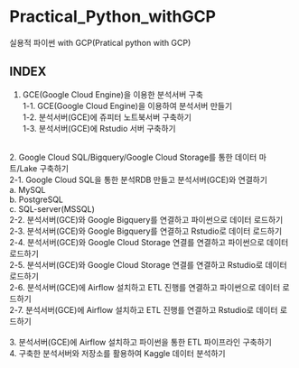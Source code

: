 # Practical_Python_withGCP
실용적 파이썬 with GCP(Pratical python with GCP) 
<br>
## INDEX
1. GCE(Google Cloud Engine)을 이용한 분석서버 구축<br>
1-1. GCE(Google Cloud Engine)을 이용하여 분석서버 만들기<br>
1-2. 분석서버(GCE)에 쥬피터 노트북서버 구축하기<br>
1-3. 분석서버(GCE)에 Rstudio 서버 구축하기<br>
<br>
2. Google Cloud SQL/Bigquery/Google Cloud Storage를 통한 데이터 마트/Lake 구축하기<br>
2-1. Google Cloud SQL을 통한 분석RDB 만들고 분석서버(GCE)와 연결하기<br>
  a. MySQL<br>
  b. PostgreSQL<br>
  c. SQL-server(MSSQL)<br>
2-2. 분석서버(GCE)와 Google Bigquery를 연결하고 파이썬으로 데이터 로드하기<br>
2-3. 분석서버(GCE)와 Google Bigquery를 연결하고 Rstudio로 데이터 로드하기<br>
2-4. 분석서버(GCE)와 Google Cloud Storage 연결를 연결하고 파이썬으로 데이터 로드하기<br>
2-5. 분석서버(GCE)와 Google Cloud Storage 연결를 연결하고 Rstudio로 데이터 로드하기<br>
2-6. 분석서버(GCE)에 Airflow 설치하고 ETL 진행를 연결하고 파이썬으로 데이터 로드하기<br>
2-7. 분석서버(GCE)에 Airflow 설치하고 ETL 진행를 연결하고 Rstudio로 데이터 로드하기<br>
<br>
3. 분석서버(GCE)에 Airflow 설치하고 파이썬을 통한 ETL 파이프라인 구축하기<br>
4. 구축한 분석서버와 저장소를 활용하여 Kaggle 데이터 분석하기<br>
